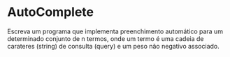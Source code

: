 # AutoComplete

Escreva um programa que implementa preenchimento automático para um determinado conjunto
de n termos, onde um termo é uma cadeia de carateres (string) de consulta (query) e um peso não
negativo associado.
